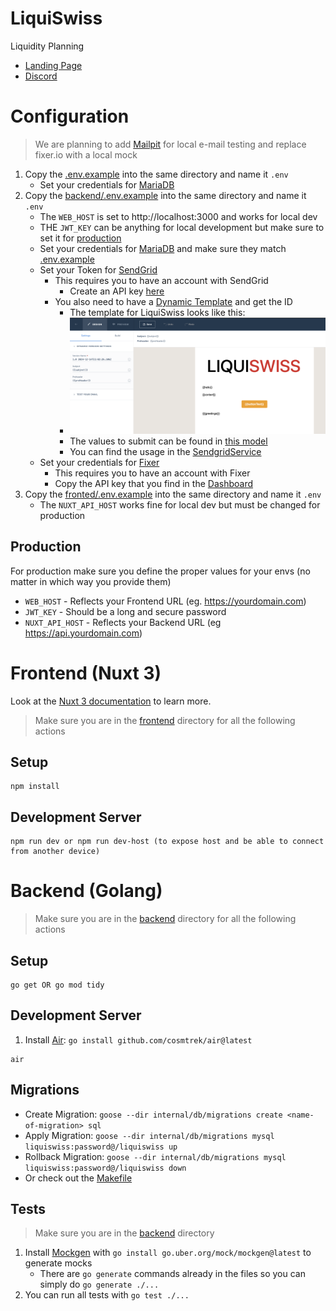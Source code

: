 # LiquiSwiss

Liquidity Planning

- [Landing Page](https://liquiswiss.ch/)
- [Discord](https://discord.gg/7ckBNzskYh)

# Configuration

> We are planning to add [Mailpit](https://mailpit.axllent.org/) for local e-mail testing and replace fixer.io with a
> local mock

1. Copy the [.env.example](.env.example)  into the same directory and name it `.env`
    - Set your credentials for [MariaDB](https://hub.docker.com/_/mariadb)
2. Copy the [backend/.env.example](backend/.env.example) into the same directory and name it `.env`
    - The `WEB_HOST` is set to http://localhost:3000 and works for local dev
    - THE `JWT_KEY` can be anything for local development but make sure to set it for [production](#production)
    - Set your credentials for [MariaDB](https://hub.docker.com/_/mariadb) and make sure they
      match [.env.example](.env.example)
    - Set your Token for [SendGrid](https://app.sendgrid.com/)
        - This requires you to have an account with SendGrid
            - Create an API key [here](https://app.sendgrid.com/settings/api_keys)
        - You also need to have a [Dynamic Template](https://mc.sendgrid.com/dynamic-templates) and get the ID
            - The template for LiquiSwiss looks like this:
            - ![sendgrid.png](.readme/sendgrid.png "Dynamic Template")
            - The values to submit can be found in [this model](backend/pkg/models/mail.go)
            - You can find the usage in the [SendgridService](backend/internal/service/sendgrid_service.go)
    - Set your credentials for [Fixer](https://fixer.io/)
        - This requires you to have an account with Fixer
        - Copy the API key that you find in the [Dashboard](https://fixer.io/dashboard)
3. Copy the [fronted/.env.example](frontend/.env.example) into the same directory and name it `.env`
    - The `NUXT_API_HOST` works fine for local dev but must be changed for production

## Production

For production make sure you define the proper values for your envs (no matter in which way you provide them)

- `WEB_HOST` - Reflects your Frontend URL (eg. https://yourdomain.com)
- `JWT_KEY` - Should be a long and secure password
- `NUXT_API_HOST` - Reflects your Backend URL (eg https://api.yourdomain.com)

# Frontend (Nuxt 3)

Look at the [Nuxt 3 documentation](https://nuxt.com/docs/getting-started/introduction) to learn more.

> Make sure you are in the [frontend](frontend) directory for all the following actions

## Setup

```
npm install
```

## Development Server

```
npm run dev or npm run dev-host (to expose host and be able to connect from another device)
```

# Backend (Golang)

> Make sure you are in the [backend](backend) directory for all the following actions

## Setup

```
go get OR go mod tidy
```

## Development Server

1. Install [Air](https://github.com/cosmtrek/air): `go install github.com/cosmtrek/air@latest`

```
air
```

## Migrations

- Create Migration: `goose --dir internal/db/migrations create <name-of-migration> sql`
- Apply Migration: `goose --dir internal/db/migrations mysql liquiswiss:password@/liquiswiss up`
- Rollback Migration: `goose --dir internal/db/migrations mysql liquiswiss:password@/liquiswiss down`
- Or check out the [Makefile](backend/Makefile)

## Tests

> Make sure you are in the [backend](backend) directory

1. Install [Mockgen](https://github.com/uber-go/mock) with `go install go.uber.org/mock/mockgen@latest` to generate
   mocks
    - There are `go generate` commands already in the files so you can simply do `go generate ./...`
2. You can run all tests with `go test ./...`
